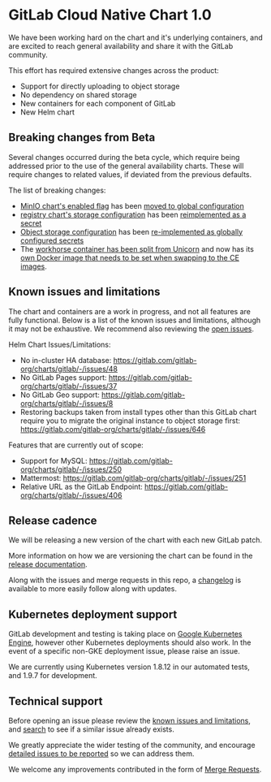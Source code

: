 # GitLab Cloud Native Chart 1.0

We have been working hard on the chart and it's underlying containers, and are excited to reach general availability and share it with the GitLab community.

This effort has required extensive changes across the product:

- Support for directly uploading to object storage
- No dependency on shared storage
- New containers for each component of GitLab
- New Helm chart

## Breaking changes from Beta

Several changes occurred during the beta cycle, which require being addressed prior to the use of the general availability charts. These will require changes to related values, if deviated from the previous defaults.

The list of breaking changes:

- [MinIO chart's enabled flag](../charts/globals.md#configure-minio-settings) has been [moved to global configuration](https://gitlab.com/gitlab-org/charts/gitlab/-/merge_requests/389)
- [registry chart's storage configuration](../charts/registry/index.md#storage) has been [reimplemented as a secret](https://gitlab.com/gitlab-org/charts/gitlab/-/issues/548)
- [Object storage configuration](../charts/globals.md#lfs-artifacts-uploads-packages-and-external-mr-diffs) has been [re-implemented as globally configured secrets](https://gitlab.com/gitlab-org/charts/gitlab/-/issues/502)
- The [workhorse container has been split from Unicorn](https://gitlab.com/gitlab-org/charts/gitlab/-/merge_requests/397) and now has its [own Docker image that needs to be set when swapping to the CE images](../installation/deployment.md#deploy-the-community-edition).

## Known issues and limitations

The chart and containers are a work in progress, and not all features are fully functional. Below is a list of the known issues and limitations, although it may not be exhaustive. We recommend also reviewing the [open issues](https://gitlab.com/gitlab-org/charts/gitlab/-/issues).

Helm Chart Issues/Limitations:

- No in-cluster HA database: <https://gitlab.com/gitlab-org/charts/gitlab/-/issues/48>
- No GitLab Pages support: <https://gitlab.com/gitlab-org/charts/gitlab/-/issues/37>
- No GitLab Geo support: <https://gitlab.com/gitlab-org/charts/gitlab/-/issues/8>
- Restoring backups taken from install types other than this GitLab chart require you to migrate the original instance to object storage first: <https://gitlab.com/gitlab-org/charts/gitlab/-/issues/646>

Features that are currently out of scope:

- Support for MySQL: <https://gitlab.com/gitlab-org/charts/gitlab/-/issues/250>
- Mattermost: <https://gitlab.com/gitlab-org/charts/gitlab/-/issues/251>
- Relative URL as the GitLab Endpoint: <https://gitlab.com/gitlab-org/charts/gitlab/-/issues/406>

## Release cadence

We will be releasing a new version of the chart with each new GitLab patch.

More information on how we are versioning the chart can be found in the [release documentation](../development/release.md).

Along with the issues and merge requests in this repo, a [changelog](https://gitlab.com/gitlab-org/charts/gitlab/blob/master/CHANGELOG.md) is available to more easily follow along with updates.

## Kubernetes deployment support

GitLab development and testing is taking place on [Google Kubernetes Engine](https://cloud.google.com/kubernetes-engine/), however other Kubernetes deployments
should also work. In the event of a specific non-GKE deployment issue, please raise an issue.

We are currently using Kubernetes version 1.8.12 in our automated tests, and 1.9.7 for development.

## Technical support

Before opening an issue please review the [known issues and limitations](#known-issues-and-limitations), and [search](https://gitlab.com/gitlab-org/charts/gitlab/-/issues) to see if a similar issue already exists.

We greatly appreciate the wider testing of the community, and encourage [detailed issues to be reported](https://gitlab.com/gitlab-org/charts/gitlab/-/issues/new) so we can address them.

We welcome any improvements contributed in the form of [Merge Requests](https://gitlab.com/gitlab-org/charts/gitlab/-/merge_requests).
